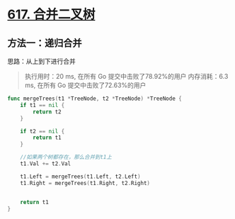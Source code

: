 





# [617. 合并二叉树](https://leetcode-cn.com/problems/merge-two-binary-trees/)

## 方法一：递归合并

思路：从上到下进行合并

> 执行用时：20 ms, 在所有 Go 提交中击败了78.92%的用户
> 		内存消耗：6.3 ms, 在所有 Go 提交中击败了72.63%的用户

```go
func mergeTrees(t1 *TreeNode, t2 *TreeNode) *TreeNode {
	if t1 == nil {
		return t2
	}

	if t2 == nil {
		return t1
	}

	//如果两个树都存在，那么合并到t1上
	t1.Val += t2.Val

	t1.Left = mergeTrees(t1.Left, t2.Left)
	t1.Right = mergeTrees(t1.Right, t2.Right)


	return t1
}
```

